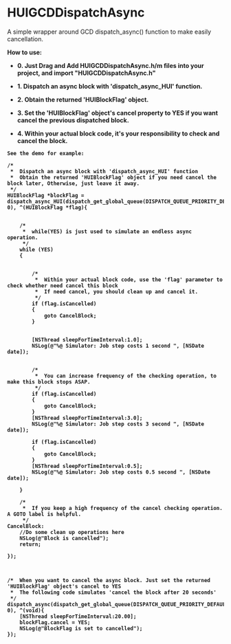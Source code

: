 HUIGCDDispatchAsync
===================

A simple wrapper around GCD dispatch_async() function to make easily cancellation.


<p><strong>How to use:<strong></p>
<ul><li>0.  Just Drag and Add HUIGCDDispatchAsync.h/m files into your project, and import "HUIGCDDispatchAsync.h"</li></ul>
<ul><li>1.  Dispatch an async block with 'dispatch_async_HUI' function.</li></ul>
<ul><li>2.  Obtain the returned 'HUIBlockFlag' object.</li></ul>
<ul><li>3.  Set the 'HUIBlockFlag' object's cancel property to YES if you want cancel the previous dispatched block.</li></ul>
<ul><li>4.  Within your actual block code, it's your responsibility to check and cancel the block.</li></ul>
    
    
    See the demo for example:
    
    /*
     *  Dispatch an async block with 'dispatch_async_HUI' function
     *  Obtain the returned 'HUIBlockFlag' object if you need cancel the block later, Otherwise, just leave it away.
     */
    HUIBlockFlag *blockFlag = dispatch_async_HUI(dispatch_get_global_queue(DISPATCH_QUEUE_PRIORITY_DEFAULT, 0), ^(HUIBlockFlag *flag){
        
        
        /*
         *  while(YES) is just used to simulate an endless async operation.
         */
        while (YES)
        {
            
            
            /*
             *  Within your actual block code, use the 'flag' parameter to check whether need cancel this block
             *  If need cancel, you should clean up and cancel it.
             */
            if (flag.isCancelled)
            {
                goto CancelBlock;
            }
            
            
            [NSThread sleepForTimeInterval:1.0];
            NSLog(@"%@ Simulator: Job step costs 1 second ", [NSDate date]);
            
            
            /*
             *  You can increase frequency of the checking operation, to make this block stops ASAP.
             */
            if (flag.isCancelled)
            {
                goto CancelBlock;
            }
            [NSThread sleepForTimeInterval:3.0];
            NSLog(@"%@ Simulator: Job step costs 3 second ", [NSDate date]);
            
            if (flag.isCancelled)
            {
                goto CancelBlock;
            }
            [NSThread sleepForTimeInterval:0.5];
            NSLog(@"%@ Simulator: Job step costs 0.5 second ", [NSDate date]);
            
        }
        
        /* 
         *  If you keep a high frequency of the cancel checking operation. A GOTO label is helpful.
         */
    CancelBlock:
        //Do some clean up operations here
        NSLog(@"Block is cancelled");
        return;
        
    });
    
    
    
    /*  When you want to cancel the async block. Just set the returned 'HUIBlockFlag' object's cancel to YES 
     *  The following code simulates 'cancel the block after 20 seconds'
     */
    dispatch_async(dispatch_get_global_queue(DISPATCH_QUEUE_PRIORITY_DEFAULT, 0), ^(void){
        [NSThread sleepForTimeInterval:20.00];
        blockFlag.cancel = YES;
        NSLog(@"BlockFlag is set to cancelled");
    });